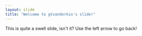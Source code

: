 ```yaml
---
layout: slide
title: "Welcome to gtvanderkin's slide!"
---
```

This is quite a swell slide, isn't it?
Use the left arrow to go back!